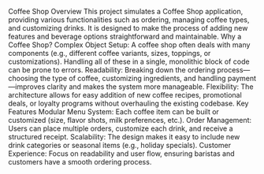 Coffee Shop
Overview
This project simulates a Coffee Shop application, providing various functionalities such as ordering, managing coffee types, and customizing drinks. It is designed to make the process of adding new features and beverage options straightforward and maintainable.
Why a Coffee Shop?
Complex Object Setup: A coffee shop often deals with many components (e.g., different coffee variants, sizes, toppings, or customizations). Handling all of these in a single, monolithic block of code can be prone to errors.
Readability: Breaking down the ordering process—choosing the type of coffee, customizing ingredients, and handling payment—improves clarity and makes the system more manageable.
Flexibility: The architecture allows for easy addition of new coffee recipes, promotional deals, or loyalty programs without overhauling the existing codebase.
Key Features
Modular Menu System: Each coffee item can be built or customized (size, flavor shots, milk preferences, etc.).
Order Management: Users can place multiple orders, customize each drink, and receive a structured receipt.
Scalability: The design makes it easy to include new drink categories or seasonal items (e.g., holiday specials).
Customer Experience: Focus on readability and user flow, ensuring baristas and customers have a smooth ordering process.
